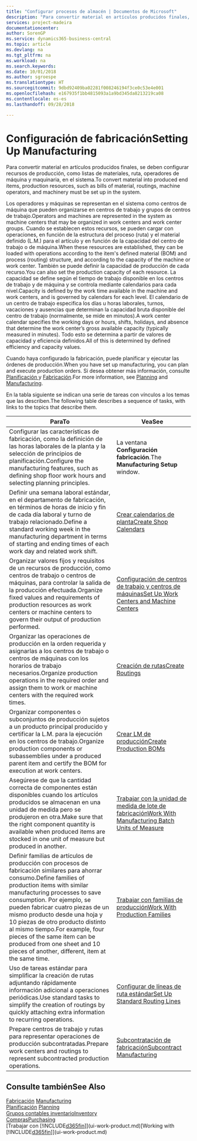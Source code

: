 ```yaml
---
title: "Configurar procesos de almacén | Documentos de Microsoft"
description: "Para convertir material en artículos producidos finales, se deben configurar recursos de producción, como listas de materiales, ruta, operadores de máquina y maquinaria, en el sistema."
services: project-madeira
documentationcenter: 
author: SorenGP
ms.service: dynamics365-business-central
ms.topic: article
ms.devlang: na
ms.tgt_pltfrm: na
ms.workload: na
ms.search.keywords: 
ms.date: 10/01/2018
ms.author: sgroespe
ms.translationtype: HT
ms.sourcegitcommit: 9dbd92409ba02281f008246194f3ce0c53e4e001
ms.openlocfilehash: e167935f1bb4815093a1a9bd345da8213219ca08
ms.contentlocale: es-es
ms.lasthandoff: 09/28/2018

---
```

# <a name="setting-up-manufacturing"></a><span data-ttu-id="43486-103">Configuración de fabricación</span><span class="sxs-lookup"><span data-stu-id="43486-103">Setting Up Manufacturing</span></span>
<span data-ttu-id="43486-104">Para convertir material en artículos producidos finales, se deben configurar recursos de producción, como listas de materiales, ruta, operadores de máquina y maquinaria, en el sistema.</span><span class="sxs-lookup"><span data-stu-id="43486-104">To convert material into produced end items, production resources, such as bills of material, routings, machine operators, and machinery must be set up in the system.</span></span>

<span data-ttu-id="43486-105">Los operadores y máquinas se representan en el sistema como centros de máquina que pueden organizarse en centros de trabajo y grupos de centros de trabajo.</span><span class="sxs-lookup"><span data-stu-id="43486-105">Operators and machines are represented in the system as machine centers that may be organized in work centers and work center groups.</span></span> <span data-ttu-id="43486-106">Cuando se establecen estos recursos, se pueden cargar con operaciones, en función de la estructura del proceso (ruta) y el material definido (L.M.) para el artículo y en función de la capacidad del centro de trabajo o de máquina.</span><span class="sxs-lookup"><span data-stu-id="43486-106">When these resources are established, they can be loaded with operations according to the item's defined material (BOM) and process (routing) structure, and according to the capacity of the machine or work center.</span></span> <span data-ttu-id="43486-107">También se puede definir la capacidad de producción de cada recurso.</span><span class="sxs-lookup"><span data-stu-id="43486-107">You can also set the production capacity of each resource.</span></span> <span data-ttu-id="43486-108">La capacidad se define según el tiempo de trabajo disponible en los centros de trabajo y de máquina y se controla mediante calendarios para cada nivel.</span><span class="sxs-lookup"><span data-stu-id="43486-108">Capacity is defined by the work time available in the machine and work centers, and is governed by calendars for each level.</span></span> <span data-ttu-id="43486-109">El calendario de un centro de trabajo especifica los días u horas laborales, turnos, vacaciones y ausencias que determinan la capacidad bruta disponible del centro de trabajo (normalmente, se mide en minutos).</span><span class="sxs-lookup"><span data-stu-id="43486-109">A work center calendar specifies the working days or hours, shifts, holidays, and absence that determine the work center’s gross available capacity (typically measured in minutes).</span></span> <span data-ttu-id="43486-110">Todo esto se determina a partir de valores de capacidad y eficiencia definidos.</span><span class="sxs-lookup"><span data-stu-id="43486-110">All of this is determined by defined efficiency and capacity values.</span></span>  

<span data-ttu-id="43486-111">Cuando haya configurado la fabricación, puede planificar y ejecutar las órdenes de producción.</span><span class="sxs-lookup"><span data-stu-id="43486-111">When you have set up manufacturing, you can plan and execute production orders.</span></span> <span data-ttu-id="43486-112">Si desea obtener más información, consulte [Planificación ](production-planning.md) y [Fabricación](production-manage-manufacturing.md).</span><span class="sxs-lookup"><span data-stu-id="43486-112">For more information, see [Planning](production-planning.md) and [Manufacturing](production-manage-manufacturing.md).</span></span>  

 <span data-ttu-id="43486-113">En la tabla siguiente se indican una serie de tareas con vínculos a los temas que las describen.</span><span class="sxs-lookup"><span data-stu-id="43486-113">The following table describes a sequence of tasks, with links to the topics that describe them.</span></span>   

|<span data-ttu-id="43486-114">**Para**</span><span class="sxs-lookup"><span data-stu-id="43486-114">**To**</span></span>|<span data-ttu-id="43486-115">**Vea**</span><span class="sxs-lookup"><span data-stu-id="43486-115">**See**</span></span>|  
|------------|-------------|  
|<span data-ttu-id="43486-116">Configurar las características de fabricación, como la definición de las horas laborales de la planta y la selección de principios de planificación.</span><span class="sxs-lookup"><span data-stu-id="43486-116">Configure the manufacturing features, such as defining shop floor work hours and selecting planning principles.</span></span>|<span data-ttu-id="43486-117">La ventana **Configuración fabricación**.</span><span class="sxs-lookup"><span data-stu-id="43486-117">The **Manufacturing Setup** window.</span></span>|  
|<span data-ttu-id="43486-118">Definir una semana laboral estándar, en el departamento de fabricación, en términos de horas de inicio y fin de cada día laboral y turno de trabajo relacionado.</span><span class="sxs-lookup"><span data-stu-id="43486-118">Define a standard working week in the manufacturing department in terms of starting and ending times of each work day and related work shift.</span></span>|[<span data-ttu-id="43486-119">Crear calendarios de planta</span><span class="sxs-lookup"><span data-stu-id="43486-119">Create Shop Calendars</span></span>](production-how-to-create-work-center-calendars.md)|  
|<span data-ttu-id="43486-120">Organizar valores fijos y requisitos de un recursos de producción, como centros de trabajo o centros de máquinas, para controlar la salida de la producción efectuada.</span><span class="sxs-lookup"><span data-stu-id="43486-120">Organize fixed values and requirements of production resources as work centers or machine centers to govern their output of production performed.</span></span>|[<span data-ttu-id="43486-121">Configuración de centros de trabajo y centros de máquinas</span><span class="sxs-lookup"><span data-stu-id="43486-121">Set Up Work Centers and Machine Centers</span></span>](production-how-to-set-up-work-and-machine-centers.md)|
|<span data-ttu-id="43486-122">Organizar las operaciones de producción en la orden requerida y asignarlas a los centros de trabajo o centros de máquinas con los horarios de trabajo necesarios.</span><span class="sxs-lookup"><span data-stu-id="43486-122">Organize production operations in the required order and assign them to work or machine centers with the required work times.</span></span>|[<span data-ttu-id="43486-123">Creación de rutas</span><span class="sxs-lookup"><span data-stu-id="43486-123">Create Routings</span></span>](production-how-to-create-routings.md)|
|<span data-ttu-id="43486-124">Organizar componentes o subconjuntos de producción sujetos a un producto principal producido y certificar la L.M. para la ejecución en los centros de trabajo.</span><span class="sxs-lookup"><span data-stu-id="43486-124">Organize production components or subassemblies under a produced parent item and certify the BOM for execution at work centers.</span></span>|[<span data-ttu-id="43486-125">Crear LM de producción</span><span class="sxs-lookup"><span data-stu-id="43486-125">Create Production BOMs</span></span>](production-how-to-create-production-boms.md)|
|<span data-ttu-id="43486-126">Asegúrese de que la cantidad correcta de componentes están disponibles cuando los artículos producidos se almacenan en una unidad de medida pero se produjeron en otra.</span><span class="sxs-lookup"><span data-stu-id="43486-126">Make sure that the right component quantity is available when produced items are stocked in one unit of measure but produced in another.</span></span>|[<span data-ttu-id="43486-127">Trabajar con la unidad de medida de lote de fabricación</span><span class="sxs-lookup"><span data-stu-id="43486-127">Work With Manufacturing Batch Units of Measure</span></span>](production-how-to-use-the-manufacturing-batch-unit-of-measure.md)|  
|<span data-ttu-id="43486-128">Definir familias de artículos de producción con procesos de fabricación similares para ahorrar consumo.</span><span class="sxs-lookup"><span data-stu-id="43486-128">Define families of production items with similar manufacturing processes to save consumption.</span></span> <span data-ttu-id="43486-129">Por ejemplo, se pueden fabricar cuatro piezas de un mismo producto desde una hoja y 10 piezas de otro producto distinto al mismo tiempo.</span><span class="sxs-lookup"><span data-stu-id="43486-129">For example, four pieces of the same item can be produced from one sheet and 10 pieces of another, different, item at the same time.</span></span>|[<span data-ttu-id="43486-130">Trabajar con familias de producción</span><span class="sxs-lookup"><span data-stu-id="43486-130">Work With Production Families</span></span>](production-how-work-family.md)|
|<span data-ttu-id="43486-131">Uso de tareas estándar para simplificar la creación de rutas adjuntando rápidamente información adicional a operaciones periódicas.</span><span class="sxs-lookup"><span data-stu-id="43486-131">Use standard tasks to simplify the creation of routings by quickly attaching extra information to recurring operations.</span></span>|[<span data-ttu-id="43486-132">Configurar de líneas de ruta estándar</span><span class="sxs-lookup"><span data-stu-id="43486-132">Set Up Standard Routing Lines</span></span>](production-how-set-up-standard-routing-lines.md)|  
|<span data-ttu-id="43486-133">Prepare centros de trabajo y rutas para representar operaciones de producción subcontratadas.</span><span class="sxs-lookup"><span data-stu-id="43486-133">Prepare work centers and routings to represent subcontracted production operations.</span></span>|[<span data-ttu-id="43486-134">Subcontratación de fabricación</span><span class="sxs-lookup"><span data-stu-id="43486-134">Subcontract Manufacturing</span></span>](production-how-to-subcontract-manufacturing.md)|  

## <a name="see-also"></a><span data-ttu-id="43486-135">Consulte también</span><span class="sxs-lookup"><span data-stu-id="43486-135">See Also</span></span>
<span data-ttu-id="43486-136">[Fabricación](production-manage-manufacturing.md)  </span><span class="sxs-lookup"><span data-stu-id="43486-136">[Manufacturing](production-manage-manufacturing.md)  </span></span>  
<span data-ttu-id="43486-137">[Planificación](production-planning.md) </span><span class="sxs-lookup"><span data-stu-id="43486-137">[Planning](production-planning.md) </span></span>  
[<span data-ttu-id="43486-138">Grupos contables inventario</span><span class="sxs-lookup"><span data-stu-id="43486-138">Inventory</span></span>](inventory-manage-inventory.md)  
[<span data-ttu-id="43486-139">Compras</span><span class="sxs-lookup"><span data-stu-id="43486-139">Purchasing</span></span>](purchasing-manage-purchasing.md)  
<span data-ttu-id="43486-140">[Trabajar con [!INCLUDE[d365fin](includes/d365fin_md.md)]](ui-work-product.md)</span><span class="sxs-lookup"><span data-stu-id="43486-140">[Working with [!INCLUDE[d365fin](includes/d365fin_md.md)]](ui-work-product.md)</span></span>

